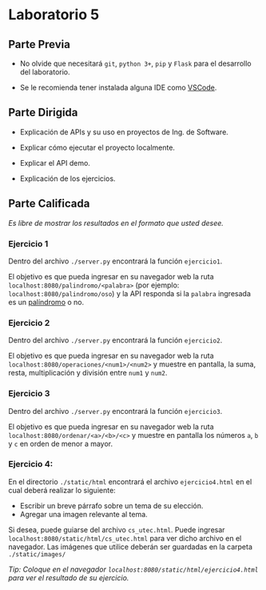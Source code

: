 # Laboratorio 5

## Parte Previa

- No olvide que necesitará `git`, `python 3+`, `pip` y `Flask` para el desarrollo del laboratorio.

- Se le recomienda tener instalada alguna IDE como [VSCode](https://code.visualstudio.com/download).

## Parte Dirigida

- Explicación de APIs y su uso en proyectos de Ing. de Software.

- Explicar cómo ejecutar el proyecto localmente.

- Explicar el API demo.

- Explicación de los ejercicios.

## Parte Calificada

*Es libre de mostrar los resultados en el formato que usted desee.*

### Ejercicio 1

Dentro del archivo `./server.py` encontrará la función `ejercicio1`. 

El objetivo es que pueda ingresar en su navegador web la ruta `localhost:8080/palindromo/<palabra>` (por ejemplo: `localhost:8080/palindromo/oso`) y la API responda si la `palabra` ingresada es un [palíndromo](https://es.wikipedia.org/wiki/Pal%C3%ADndromo) o no.

### Ejercicio 2

Dentro del archivo `./server.py` encontrará la función `ejercicio2`.

El objetivo es que pueda ingresar en su navegador web la ruta `localhost:8080/operaciones/<num1>/<num2>` y muestre en pantalla, la suma, resta, multiplicación y división entre `num1` y `num2`.

### Ejercicio 3
Dentro del archivo `./server.py` encontrará la función `ejercicio3`.

El objetivo es que pueda ingresar en su navegador web la ruta `localhost:8080/ordenar/<a>/<b>/<c>` y muestre en pantalla los números `a`, `b` y `c` en orden de menor a mayor.

### Ejercicio 4:
En el directorio `./static/html` encontrará el archivo `ejercicio4.html` en el cual deberá realizar lo siguiente:

- Escribir un breve párrafo sobre un tema de su elección.
- Agregar una imagen relevante al tema.

Si desea, puede guiarse del archivo `cs_utec.html`. Puede ingresar `localhost:8080/static/html/cs_utec.html` para ver dicho archivo en el navegador. Las imágenes que utilice deberán ser guardadas en la carpeta `./static/images/`

*Tip: Coloque en el navegador `localhost:8080/static/html/ejercicio4.html` para ver el resultado de su ejercicio.*
